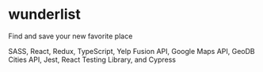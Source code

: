 # wunderlist

Find and save your new favorite place

SASS, React, Redux, TypeScript, Yelp Fusion API, Google Maps API, GeoDB Cities API, Jest, React Testing Library, and Cypress
